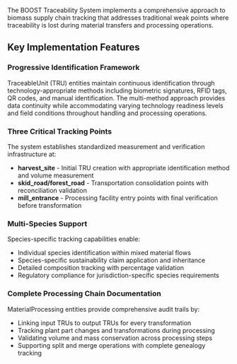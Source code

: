 The BOOST Traceability System implements a comprehensive approach to biomass supply chain tracking that addresses traditional weak points where traceability is lost during material transfers and processing operations.

## Key Implementation Features

### Progressive Identification Framework
TraceableUnit (TRU) entities maintain continuous identification through technology-appropriate methods including biometric signatures, RFID tags, QR codes, and manual identification. The multi-method approach provides data continuity while accommodating varying technology readiness levels and field conditions throughout handling and processing operations.

### Three Critical Tracking Points
The system establishes standardized measurement and verification infrastructure at:
- **harvest_site** - Initial TRU creation with appropriate identification method and volume measurement
- **skid_road/forest_road** - Transportation consolidation points with reconciliation validation
- **mill_entrance** - Processing facility entry points with final verification before transformation

### Multi-Species Support
Species-specific tracking capabilities enable:
- Individual species identification within mixed material flows
- Species-specific sustainability claim application and inheritance
- Detailed composition tracking with percentage validation
- Regulatory compliance for jurisdiction-specific species requirements

### Complete Processing Chain Documentation
MaterialProcessing entities provide comprehensive audit trails by:
- Linking input TRUs to output TRUs for every transformation
- Tracking plant part changes and transformations during processing
- Validating volume and mass conservation across processing steps
- Supporting split and merge operations with complete genealogy tracking